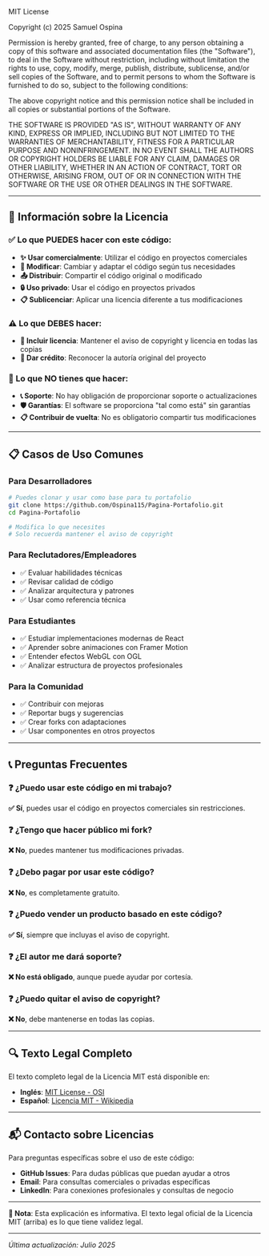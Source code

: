 MIT License

Copyright (c) 2025 Samuel Ospina

Permission is hereby granted, free of charge, to any person obtaining a copy
of this software and associated documentation files (the "Software"), to deal
in the Software without restriction, including without limitation the rights
to use, copy, modify, merge, publish, distribute, sublicense, and/or sell
copies of the Software, and to permit persons to whom the Software is
furnished to do so, subject to the following conditions:

The above copyright notice and this permission notice shall be included in all
copies or substantial portions of the Software.

THE SOFTWARE IS PROVIDED "AS IS", WITHOUT WARRANTY OF ANY KIND, EXPRESS OR
IMPLIED, INCLUDING BUT NOT LIMITED TO THE WARRANTIES OF MERCHANTABILITY,
FITNESS FOR A PARTICULAR PURPOSE AND NONINFRINGEMENT. IN NO EVENT SHALL THE
AUTHORS OR COPYRIGHT HOLDERS BE LIABLE FOR ANY CLAIM, DAMAGES OR OTHER
LIABILITY, WHETHER IN AN ACTION OF CONTRACT, TORT OR OTHERWISE, ARISING FROM,
OUT OF OR IN CONNECTION WITH THE SOFTWARE OR THE USE OR OTHER DEALINGS IN THE
SOFTWARE.

---

## 📄 Información sobre la Licencia

### ✅ Lo que PUEDES hacer con este código:

- **✨ Usar comercialmente**: Utilizar el código en proyectos comerciales
- **🔧 Modificar**: Cambiar y adaptar el código según tus necesidades
- **📤 Distribuir**: Compartir el código original o modificado
- **🔒 Uso privado**: Usar el código en proyectos privados
- **📋 Sublicenciar**: Aplicar una licencia diferente a tus modificaciones

### ⚠️ Lo que DEBES hacer:

- **📝 Incluir licencia**: Mantener el aviso de copyright y licencia en todas las copias
- **👤 Dar crédito**: Reconocer la autoría original del proyecto

### 🚫 Lo que NO tienes que hacer:

- **📞 Soporte**: No hay obligación de proporcionar soporte o actualizaciones
- **🛡️ Garantías**: El software se proporciona "tal como está" sin garantías
- **📋 Contribuir de vuelta**: No es obligatorio compartir tus modificaciones

---

## 📋 Casos de Uso Comunes

### Para Desarrolladores
```bash
# Puedes clonar y usar como base para tu portafolio
git clone https://github.com/Ospina115/Pagina-Portafolio.git
cd Pagina-Portafolio

# Modifica lo que necesites
# Solo recuerda mantener el aviso de copyright
```

### Para Reclutadores/Empleadores
- ✅ Evaluar habilidades técnicas
- ✅ Revisar calidad de código
- ✅ Analizar arquitectura y patrones
- ✅ Usar como referencia técnica

### Para Estudiantes
- ✅ Estudiar implementaciones modernas de React
- ✅ Aprender sobre animaciones con Framer Motion
- ✅ Entender efectos WebGL con OGL
- ✅ Analizar estructura de proyectos profesionales

### Para la Comunidad
- ✅ Contribuir con mejoras
- ✅ Reportar bugs y sugerencias
- ✅ Crear forks con adaptaciones
- ✅ Usar componentes en otros proyectos

---

## 📞 Preguntas Frecuentes

### ❓ ¿Puedo usar este código en mi trabajo?
**✅ Sí**, puedes usar el código en proyectos comerciales sin restricciones.

### ❓ ¿Tengo que hacer público mi fork?
**❌ No**, puedes mantener tus modificaciones privadas.

### ❓ ¿Debo pagar por usar este código?
**❌ No**, es completamente gratuito.

### ❓ ¿Puedo vender un producto basado en este código?
**✅ Sí**, siempre que incluyas el aviso de copyright.

### ❓ ¿El autor me dará soporte?
**❌ No está obligado**, aunque puede ayudar por cortesía.

### ❓ ¿Puedo quitar el aviso de copyright?
**❌ No**, debe mantenerse en todas las copias.

---

## 🔍 Texto Legal Completo

El texto completo legal de la Licencia MIT está disponible en:
- **Inglés**: [MIT License - OSI](https://opensource.org/licenses/MIT)
- **Español**: [Licencia MIT - Wikipedia](https://es.wikipedia.org/wiki/Licencia_MIT)

---

## 📬 Contacto sobre Licencias

Para preguntas específicas sobre el uso de este código:

- **GitHub Issues**: Para dudas públicas que puedan ayudar a otros
- **Email**: Para consultas comerciales o privadas específicas
- **LinkedIn**: Para conexiones profesionales y consultas de negocio

---

**📝 Nota**: Esta explicación es informativa. El texto legal oficial de la Licencia MIT (arriba) es lo que tiene validez legal.

---

*Última actualización: Julio 2025*
